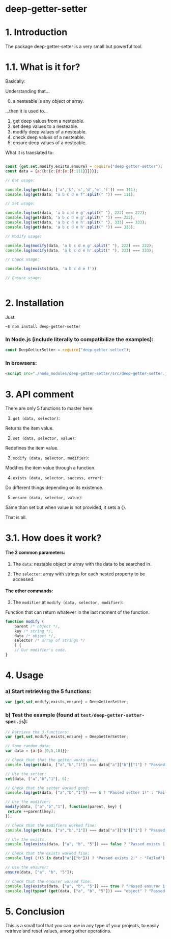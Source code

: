 # deep-getter-setter

# 1. Introduction

The package deep-getter-setter is a very small but powerful tool. 

# 1.1. What is it for?

Basically:

Understanding that...

0. a nesteable is any object or array.

...then it is used to...

1. get deep values from a nesteable.
2. set deep values to a nesteable.
3. modify deep values of a nesteable.
4. check deep values of a nesteable.
5. ensure deep values of a nesteable.

What it is translated to:

```js

const {get,set,modify,exists,ensure} = require("deep-getter-setter");
const data = {a:{b:{c:{d:{e:{f:111}}}}}};

// Get usage:

console.log(get(data, ['a','b','c','d','e','f']) === 111);
console.log(get(data, "a b c d e f".split(" ")) === 111);

// Set usage:

console.log(set(data, 'a b c d e g'.split(" "), 222) === 222);
console.log(get(data, 'a b c d e g'.split(" ")) === 222);
console.log(set(data, 'a b c d e h'.split(" "), 333) === 333);
console.log(get(data, 'a b c d e h'.split(" ")) === 333);

// Modify usage:

console.log(modify(data, 'a b c d e g'.split(" "), 222) === 222);
console.log(modify(data, 'a b c d e h'.split(" "), 333) === 333);

// Check usage:

console.log(exists(data, 'a b c d e f'))

// Ensure usage:



```

# 2. Installation

Just:

    ~$ npm install deep-getter-setter

### In Node.js (include literally to compatibilize the examples):

```js
const DeepGetterSetter = require("deep-getter-setter");
```

### In browsers:
```html
<script src="./node_modules/deep-getter-setter/src/deep-getter-setter.js"></script>
```

# 3. API comment

There are only 5 functions to master here:

1. `get (data, selector)`: 

Returns the item value.

2. `set (data, selector, value)`: 

Redefines the item value.

3. `modify (data, selector, modifier)`: 

Modifies the item value through a function.

4. `exists (data, selector, success, error)`: 

Do different things depending on its existence.

5. `ensure (data, selector, value)`: 

Same than set but when value is not provided, it sets a {}.

That is all.


# 3.1. How does it work?

#### The 2 common parameters:

1. The `data`: nestable object or array with the data to be searched in.

2. The `selector`: array with strings for each nested property to be accessed.

#### The other commands:

3. The `modifier` at `modify (data, selector, modifier)`:

Function that can return whatever in the last moment of the function.

```js
function modify (
	parent /* object */, 
	key /* string */, 
	data /* object */, 
	selector /* array of strings */
	) {
	// Our modifier's code.
}
```

# 4. Usage

### a) Start retrieving the 5 functions:

```js
var {get,set,modify,exists,ensure} = DeepGetterSetter;
```

### b) Test the example (found at `test/deep-getter-setter-spec.js`):

```js
// Retrieve the 3 functions:
var {get,set,modify,exists,ensure} = DeepGetterSetter;

// Some random data:
var data = {a:{b:[0,5,10]}};

// Check that that the getter works okay:
console.log(get(data, ["a","b","1"]) === data["a"]["b"]["1"] ? "Passed getter 1!" : "Failed!");

// Use the setter:
set(data, ["a","b","1"], 6);

// Check that the setter worked good:
console.log(get(data, ["a","b","1"]) === 6 ? "Passed setter 1!" : "Failed!");

// Use the modifier:
modify(data, ["a","b","1"], function(parent, key) {
 return ++parent[key];
});

// Check that the modifiers worked fine:
console.log(get(data, ["a","b","1"]) === data["a"]["b"]["1"] ? "Passed modifier 1!" : "Failed!");

// Use the exists:
console.log(exists(data, ["a", "b", "5"]) === false ? "Passed exists 1!":"Failed!");

// Check that the exists worked fine:
console.log( (!(5 in data["a"]["b"])) ? "Passed exists 2!" : "Failed");

// Use the ensurer:
ensure(data, ["a", "b", "5"]);

// Check that the ensurer worked fine:
console.log(exists(data, ["a", "b", "5"]) === true ? "Passed ensurer 1!" : "Failed!");
console.log(typeof (get(data, ["a", "b", "5"])) === "object" ? "Passed ensurer 2!" : "Failed!");
```

# 5. Conclusion

This is a small tool that you can use in any type of your projects, to easily retrieve and reset values, among other operations.
